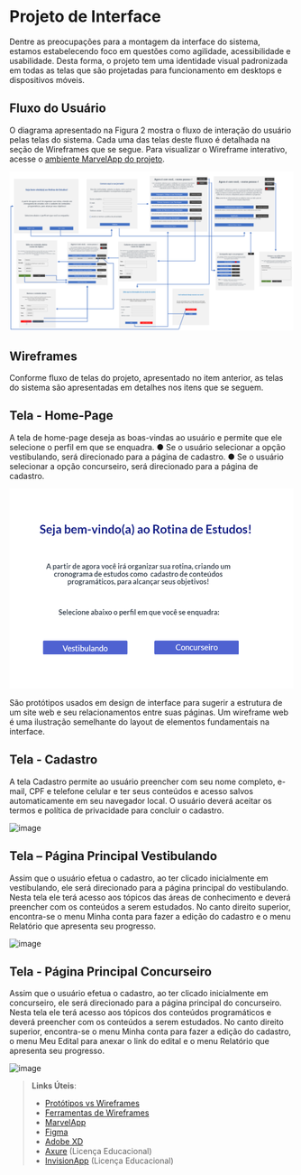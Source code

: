
# Projeto de Interface

Dentre as preocupações para a montagem da interface do sistema, estamos estabelecendo foco em questões como agilidade, acessibilidade e usabilidade. Desta forma, o projeto tem uma identidade visual padronizada em todas as telas que são projetadas para funcionamento em desktops e dispositivos móveis.

## Fluxo do Usuário

O diagrama apresentado na Figura 2 mostra o fluxo de interação do usuário pelas telas do sistema. Cada uma das telas deste fluxo é detalhada na seção de Wireframes que se segue. Para visualizar o Wireframe interativo, acesse o [ambiente MarvelApp do projeto](https://marvelapp.com/prototype/662f72a).

![Exemplo de UserFlow](img/fluxo-telas-figura2.png)



## Wireframes

Conforme fluxo de telas do projeto, apresentado no item anterior, as telas do sistema são apresentadas em detalhes nos itens que se seguem. 

## Tela - Home-Page

A tela de home-page deseja as boas-vindas ao usuário e permite que ele selecione o perfil em que se enquadra. 
●	Se o usuário selecionar a opção vestibulando, será direcionado para a página de cadastro.
●	Se o usuário selecionar a opção concurseiro, será direcionado para a página de cadastro.


![Figura 3 - Tela Inicial – Boas-vindas](img/tela-boas-vindas-figura3.png)

São protótipos usados em design de interface para sugerir a estrutura de um site web e seu relacionamentos entre suas páginas. Um wireframe web é uma ilustração semelhante do layout de elementos fundamentais na interface.
 
## Tela - Cadastro
A tela Cadastro permite ao usuário preencher com seu nome completo, e-mail, CPF e telefone celular e ter seus conteúdos e acesso salvos automaticamente em seu navegador local.  O usuário deverá aceitar os termos e política de privacidade para concluir o cadastro.  

![image](https://user-images.githubusercontent.com/115049867/195715343-b797f8bc-9471-42c1-9e4e-c1eed0fdecdf.png)

## Tela – Página Principal Vestibulando
Assim que o usuário efetua o cadastro, ao ter clicado inicialmente em vestibulando, ele será direcionado para a página principal do vestibulando. Nesta tela ele terá acesso aos tópicos das áreas de conhecimento e deverá preencher com os conteúdos a serem estudados. No canto direito superior, encontra-se o menu Minha conta para fazer a edição do cadastro e o menu Relatório que apresenta seu progresso. 

![image](https://user-images.githubusercontent.com/115049867/195715516-748947e1-992c-40d0-ad72-72d98d61e135.png)

## Tela - Página Principal Concurseiro
Assim que o usuário efetua o cadastro, ao ter clicado inicialmente em concurseiro, ele será direcionado para a página principal do concurseiro. Nesta tela ele terá acesso aos tópicos dos conteúdos programáticos e deverá preencher com os conteúdos a serem estudados. No canto direito superior, encontra-se o menu Minha conta para fazer a edição do cadastro, o menu Meu Edital para anexar o link do edital e o menu Relatório que apresenta seu progresso. 

![image](https://user-images.githubusercontent.com/115049867/195715659-3ff2f005-2eba-4132-8f39-d4e36deaf026.png)

> **Links Úteis**:
> - [Protótipos vs Wireframes](https://www.nngroup.com/videos/prototypes-vs-wireframes-ux-projects/)
> - [Ferramentas de Wireframes](https://rockcontent.com/blog/wireframes/)
> - [MarvelApp](https://marvelapp.com/developers/documentation/tutorials/)
> - [Figma](https://www.figma.com/)
> - [Adobe XD](https://www.adobe.com/br/products/xd.html#scroll)
> - [Axure](https://www.axure.com/edu) (Licença Educacional)
> - [InvisionApp](https://www.invisionapp.com/) (Licença Educacional)
